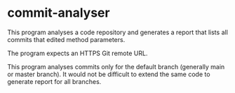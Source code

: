 # commit-analyser
This program analyses a code repository and generates a report that lists all commits that edited method parameters.

The program expects an HTTPS Git remote URL.

This program analyses commits only for the default branch (generally main or master branch). It would not be difficult to extend the same code to generate report for all branches.
